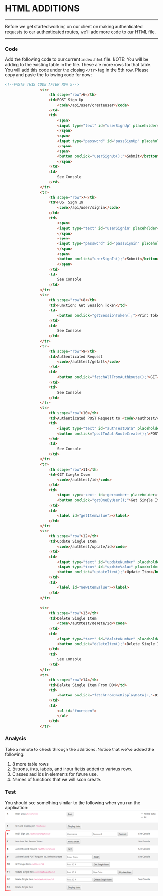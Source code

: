 # HTML ADDITIONS
---
Before we get started working on our client on making authenticated requests to our authenticated routes, we'll add more code to our HTML file. 

<hr />

### Code
Add the following code to our current `index.html` file. NOTE: You will be adding to the existing table in the file. These are more rows for that table. You will add this code under the closing `</tr>` tag in the 5th row. Please copy and paste the following code for now:

```html
<!--PASTE THIS CODE AFTER ROW 5-->
                <tr>
                    <th scope="row">6</th>
                    <td>POST Sign Up
                        <code>/api/user/createuser</code>
                    </td>
                    <td>
                        <span>
                        <input type="text" id="userSignUp" placeholder="Username" />
                        </span>
                        <span>
                        <input type="password" id="passSignUp" placeholder="Password" />
                        </span>
                        <span>
                        <button onclick="userSignUp();">Submit</button>
                        </span>
                    </td>
                    <td>
                        See Console
                    </td>
                </tr>
                <tr>
                    <th scope="row">7</th>
                    <td>POST Sign In
                        <code>/api/user/signin</code>
                    </td>
                    <td>
                        <span>
                        <input type="text" id="userSignin" placeholder="Username" />
                        </span>
                        <span>
                        <input type="password" id="passSignin" placeholder="Password" />
                        </span>
                        <span>
                        <button onclick="userSignIn();">Submit</button>
                        </span>
                    </td>
                    <td>
                        See Console
                    </td>
                </tr>
                <tr>
                    <th scope="row">8</th>
                    <td>Function: Get Session Token</td>
                    <td>
                        <button onclick="getSessionToken();">Print Token</button>
                    </td>
                    <td>
                        See Console
                    </td>
                </tr>
                <tr>
                    <th scope="row">9</th>
                    <td>Authenticated Request
                        <code>/authtest/getall</code>
                    </td>
                    <td>
                        <button onclick="fetchAllFromAuthRoute();">GET</button>
                    </td>
                    <td>
                        See Console
                    </td>
                </tr>
                <tr>
                    <th scope="row">10</th>
                    <td>Authenticated POST Request to <code>/authtest/create</code></td>
                    <td>
                        <input type="text" id="authTestData" placeholder="Enter Data"/>
                        <button onclick="postToAuthRouteCreate();">POST</button>
                    </td>
                    <td>
                        See Console
                    </td>
                </tr>
                <tr>
                    <th scope="row">11</th>
                    <td>GET Single Item
                        <code>/authtest/id</code>
                    </td>
                    <td>
                        <input type="text" id="getNumber" placeholder="Post ID #"/>
                        <button onclick="getOneByUser();">Get Single Item</button>
                    </td>
                    <td>
                        <label id="getItemValue"></label>
                    </td>
                </tr>
                <tr>
                    <th scope="row">12</th>
                    <td>Update Single Item
                        <code>/authtest/update/id</code>
                    </td>
                    <td>
                        <input type="text" id="updateNumber" placeholder="Post ID #"/>
                        <input type="text" id="updateValue" placeholder="New Data"/>
                        <button onclick="updateItem();">Update Item</button>
                    </td>
                    <td>
                        <label id="newItemValue"></label>
                    </td>
                </tr>

                <tr>
                    <th scope="row">13</th>
                    <td>Delete Single Item
                        <code>/authtest/delete/id</code>
                    </td>
                    <td>
                        <input type="text" id="deleteNumber" placeholder="Post ID #"/>
                        <button onclick="deleteItem();">Delete Single Item</button>
                    </td>
                    <td>
                        See Console
                    </td>
                </tr>
                <tr>
                    <th scope="row">14</th>
                    <td>Delete Single Item From DOM</td>
                    <td>
                        <button onclick="fetchFromOneDisplayData();">Display data</button>
                    </td>
                    <td>
                        <ul id="fourteen">
                        </ul>
                    </td>
                </tr>
```

### Analysis
Take a minute to check through the additions. Notice that we've added the following:
1. 8 more table rows 
2. Buttons, lists, labels, and input fields added to various rows.
3. Classes and ids in elements for future use.  
4. Names of functions that we will soon create.

### Test
You should see something similar to the following when you run the application:
![screenshot](assets/00-html.PNG)